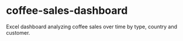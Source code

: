 # coffee-sales-dashboard
Excel dashboard analyzing coffee sales over time by type, country and customer.
